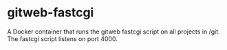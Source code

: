 # gitweb-fastcgi

A Docker container that runs the gitweb fastcgi script on all projects in /git.  The fastcgi script listens on port 4000.
